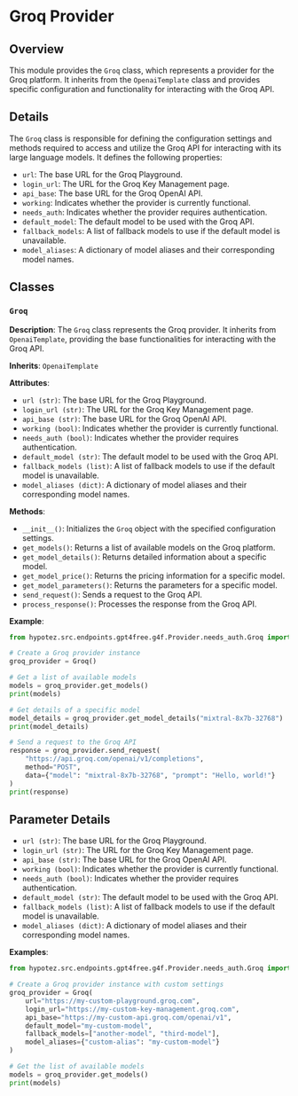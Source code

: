 # Groq Provider

## Overview

This module provides the `Groq` class, which represents a provider for the Groq platform. It inherits from the `OpenaiTemplate` class and provides specific configuration and functionality for interacting with the Groq API. 

## Details

The `Groq` class is responsible for defining the configuration settings and methods required to access and utilize the Groq API for interacting with its large language models. It defines the following properties:

- `url`: The base URL for the Groq Playground.
- `login_url`: The URL for the Groq Key Management page.
- `api_base`: The base URL for the Groq OpenAI API.
- `working`: Indicates whether the provider is currently functional.
- `needs_auth`: Indicates whether the provider requires authentication.
- `default_model`: The default model to be used with the Groq API.
- `fallback_models`: A list of fallback models to use if the default model is unavailable.
- `model_aliases`: A dictionary of model aliases and their corresponding model names.

## Classes

### `Groq`

**Description**: The `Groq` class represents the Groq provider. It inherits from `OpenaiTemplate`, providing the base functionalities for interacting with the Groq API.

**Inherits**: `OpenaiTemplate`

**Attributes**:

- `url (str)`: The base URL for the Groq Playground.
- `login_url (str)`: The URL for the Groq Key Management page.
- `api_base (str)`: The base URL for the Groq OpenAI API.
- `working (bool)`: Indicates whether the provider is currently functional.
- `needs_auth (bool)`: Indicates whether the provider requires authentication.
- `default_model (str)`: The default model to be used with the Groq API.
- `fallback_models (list)`: A list of fallback models to use if the default model is unavailable.
- `model_aliases (dict)`: A dictionary of model aliases and their corresponding model names.

**Methods**:

- `__init__()`: Initializes the `Groq` object with the specified configuration settings.
- `get_models()`: Returns a list of available models on the Groq platform.
- `get_model_details()`: Returns detailed information about a specific model.
- `get_model_price()`: Returns the pricing information for a specific model.
- `get_model_parameters()`: Returns the parameters for a specific model.
- `send_request()`: Sends a request to the Groq API.
- `process_response()`: Processes the response from the Groq API.

**Example**:

```python
from hypotez.src.endpoints.gpt4free.g4f.Provider.needs_auth.Groq import Groq

# Create a Groq provider instance
groq_provider = Groq()

# Get a list of available models
models = groq_provider.get_models()
print(models)

# Get details of a specific model
model_details = groq_provider.get_model_details("mixtral-8x7b-32768")
print(model_details)

# Send a request to the Groq API
response = groq_provider.send_request(
    "https://api.groq.com/openai/v1/completions",
    method="POST",
    data={"model": "mixtral-8x7b-32768", "prompt": "Hello, world!"}
)
print(response)
```

## Parameter Details

- `url (str)`: The base URL for the Groq Playground. 
- `login_url (str)`: The URL for the Groq Key Management page.
- `api_base (str)`: The base URL for the Groq OpenAI API.
- `working (bool)`: Indicates whether the provider is currently functional.
- `needs_auth (bool)`: Indicates whether the provider requires authentication.
- `default_model (str)`: The default model to be used with the Groq API.
- `fallback_models (list)`: A list of fallback models to use if the default model is unavailable.
- `model_aliases (dict)`: A dictionary of model aliases and their corresponding model names.


**Examples**:

```python
from hypotez.src.endpoints.gpt4free.g4f.Provider.needs_auth.Groq import Groq

# Create a Groq provider instance with custom settings
groq_provider = Groq(
    url="https://my-custom-playground.groq.com",
    login_url="https://my-custom-key-management.groq.com",
    api_base="https://my-custom-api.groq.com/openai/v1",
    default_model="my-custom-model",
    fallback_models=["another-model", "third-model"],
    model_aliases={"custom-alias": "my-custom-model"}
)

# Get the list of available models
models = groq_provider.get_models()
print(models)
```
```markdown
